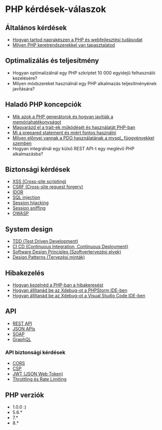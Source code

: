 # PHP kérdések-válaszok

## Általános kérdések

- [Hogyan tartod naprakészen a PHP és webfejlesztési tudásodat](./altalanos_kerdesek/Hogyan_tartod_naprakeszen_a_PHP_es_webfejlesztesi_tudasodat.md)
- [Milyen PHP keretrendszerekkel van tapasztalatod](./altalanos_kerdesek/Milyen_PHP_keretrendszerekkel_van_tapasztalatod.md)

## Optimalizálás és teljesítmény

- Hogyan optimalizálnál egy PHP szkriptet 10 000 egyidejű felhasználó kezelésére?
- Milyen módszereket használnál egy PHP alkalmazás teljesítményének javítására?

## Haladó PHP koncepciók

- [Mik azok a PHP generátorok és hogyan javítják a memóriahatékonyságot](./PHP_halado/Mik_azok_a_PHP_generatorok_es_hogyan_javitjak_a_memoriahatekonysagot.md)
- [Magyarázd el a trait-ek működését és használatát PHP-ban](./PHP_halado/Magyarazd_el_a_trait-ek_mukodeset_es_hasznalatat.md)
- [Mi a prepared statement és miért fontos használni](./PHP_halado/Mi_a_prepared_statement_es_miert_fontos_hasznalni.md)
- [Milyen előnyei vannak a PDO használatának a mysql_ függvényekkel szemben](./PHP_halado/Milyen_elenyei_vannak_a_PDO_hasznalatanak_a_mysql__fuggvenyekkel_szemben.md)
- Hogyan integrálnál egy külső REST API-t egy meglévő PHP alkalmazásba?

## Biztonsági kérdések

- [XSS (Cross-site scripting)](./Biztonsagi_kerdesek/XSS.md)
- [CSRF (Cross-site request forgery)](./Biztonsagi_kerdesek/CSRF.md)
- [IDOR](./Biztonsagi_kerdesek/IDOR.md)
- [SQL injection](./Biztonsagi_kerdesek/SQL_injection.md)
- [Session hijacking](./Biztonsagi_kerdesek/Session_hijacking.md)
- [Session sniffing](./Biztonsagi_kerdesek/Session_sniffing.md)
- [OWASP](./Biztonsagi_kerdesek/OWASP.md)

## System design

- [TDD (Test Driven Development)](./System_design/TDD.md)
- [CI CD (Continuous Integration, Continuous Deployment)](./System_design/CICD.md)
- [Software Design Principles (Szoftvertervezési elvek)](./System_design/Software_Design_Principles.md)
- [Design Patterns (Tervezési minták)](./System_design/Design_Patterns.md)

## Hibakezelés

- [Hogyan kezelnéd a PHP-ban a hibakeresést](./Hibakezeles/Hogyan_kezelned_a_PHP-ban_a_hibakeresest.md)
- [Hogyan állítanád be az Xdebug-ot a PHPStorm IDE-ben](./Hibakezeles/Hogyan_allitanad_be_az_Xdebug-ot_a_PHPStorm_IDE-ben.md)
- [Hogyan állítanád be az Xdebug-ot a Visual Studio Code IDE-ben](./Hibakezeles/Hogyan_allitanad_be_az_Xdebug-ot_a_Visual_Studio_Code_IDE-ben.md)

## API

- [REST API](./API/REST_API.md)
- [JSON APIs](./API/JSON_APIs.md)
- [SOAP](./API/SOAP.md)
- [GraphQL](./API/GraphQL.md)

### API biztonsági kérdések

- [CORS](./API/CORS.md)
- [CSP](./API/CSP.md)
- [JWT (JSON Web Token)](./API/JWT.md)
- [Throttling és Rate Limiting](./API/Throttling_es_Rate_Limiting.md)

## PHP verziók

- 1.0.0 :)
- 5.6.*
- 7.*
- 8.*